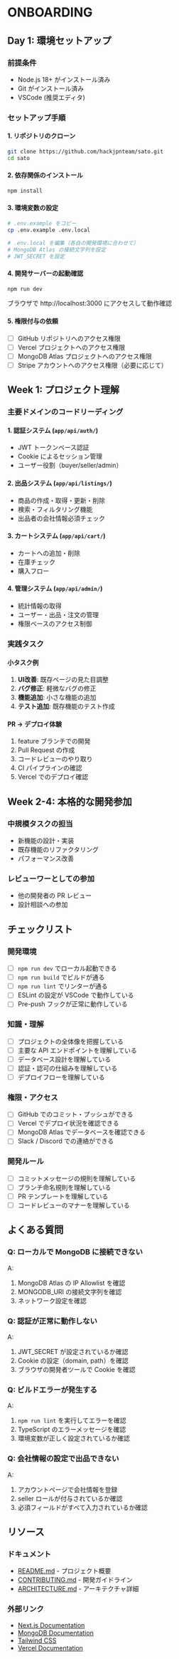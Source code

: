 # ONBOARDING

## Day 1: 環境セットアップ

### 前提条件
- Node.js 18+ がインストール済み
- Git がインストール済み
- VSCode (推奨エディタ)

### セットアップ手順

#### 1. リポジトリのクローン
```bash
git clone https://github.com/hackjpnteam/sato.git
cd sato
```

#### 2. 依存関係のインストール
```bash
npm install
```

#### 3. 環境変数の設定
```bash
# .env.example をコピー
cp .env.example .env.local

# .env.local を編集（各自の開発環境に合わせて）
# MongoDB Atlas の接続文字列を設定
# JWT_SECRET を設定
```

#### 4. 開発サーバーの起動確認
```bash
npm run dev
```

ブラウザで http://localhost:3000 にアクセスして動作確認

#### 5. 権限付与の依頼
- [ ] GitHub リポジトリへのアクセス権限
- [ ] Vercel プロジェクトへのアクセス権限  
- [ ] MongoDB Atlas プロジェクトへのアクセス権限
- [ ] Stripe アカウントへのアクセス権限（必要に応じて）

## Week 1: プロジェクト理解

### 主要ドメインのコードリーディング

#### 1. 認証システム (`app/api/auth/`)
- JWT トークンベース認証
- Cookie によるセッション管理
- ユーザー役割（buyer/seller/admin）

#### 2. 出品システム (`app/api/listings/`)
- 商品の作成・取得・更新・削除
- 検索・フィルタリング機能
- 出品者の会社情報必須チェック

#### 3. カートシステム (`app/api/cart/`)
- カートへの追加・削除
- 在庫チェック
- 購入フロー

#### 4. 管理システム (`app/api/admin/`)
- 統計情報の取得
- ユーザー・出品・注文の管理
- 権限ベースのアクセス制御

### 実践タスク

#### 小タスク例
1. **UI改善**: 既存ページの見た目調整
2. **バグ修正**: 軽微なバグの修正
3. **機能追加**: 小さな機能の追加
4. **テスト追加**: 既存機能のテスト作成

#### PR → デプロイ体験
1. feature ブランチでの開発
2. Pull Request の作成
3. コードレビューのやり取り
4. CI パイプラインの確認
5. Vercel でのデプロイ確認

## Week 2-4: 本格的な開発参加

### 中規模タスクの担当
- 新機能の設計・実装
- 既存機能のリファクタリング
- パフォーマンス改善

### レビューワーとしての参加
- 他の開発者の PR レビュー
- 設計相談への参加

## チェックリスト

### 開発環境
- [ ] `npm run dev` でローカル起動できる
- [ ] `npm run build` でビルドが通る
- [ ] `npm run lint` でリンターが通る
- [ ] ESLint の設定が VSCode で動作している
- [ ] Pre-push フックが正常に動作している

### 知識・理解
- [ ] プロジェクトの全体像を把握している
- [ ] 主要な API エンドポイントを理解している
- [ ] データベース設計を理解している
- [ ] 認証・認可の仕組みを理解している
- [ ] デプロイフローを理解している

### 権限・アクセス
- [ ] GitHub でのコミット・プッシュができる
- [ ] Vercel でデプロイ状況を確認できる
- [ ] MongoDB Atlas でデータベースを確認できる
- [ ] Slack / Discord での連絡ができる

### 開発ルール
- [ ] コミットメッセージの規則を理解している
- [ ] ブランチ命名規則を理解している
- [ ] PR テンプレートを理解している
- [ ] コードレビューのマナーを理解している

## よくある質問

### Q: ローカルで MongoDB に接続できない
A: 
1. MongoDB Atlas の IP Allowlist を確認
2. MONGODB_URI の接続文字列を確認
3. ネットワーク設定を確認

### Q: 認証が正常に動作しない
A:
1. JWT_SECRET が設定されているか確認
2. Cookie の設定（domain, path）を確認
3. ブラウザの開発者ツールで Cookie を確認

### Q: ビルドエラーが発生する
A:
1. `npm run lint` を実行してエラーを確認
2. TypeScript のエラーメッセージを確認
3. 環境変数が正しく設定されているか確認

### Q: 会社情報の設定で出品できない
A:
1. アカウントページで会社情報を登録
2. seller ロールが付与されているか確認
3. 必須フィールドがすべて入力されているか確認

## リソース

### ドキュメント
- [README.md](../README.md) - プロジェクト概要
- [CONTRIBUTING.md](../CONTRIBUTING.md) - 開発ガイドライン
- [ARCHITECTURE.md](./ARCHITECTURE.md) - アーキテクチャ詳細

### 外部リンク
- [Next.js Documentation](https://nextjs.org/docs)
- [MongoDB Documentation](https://docs.mongodb.com/)
- [Tailwind CSS](https://tailwindcss.com/docs)
- [Vercel Documentation](https://vercel.com/docs)